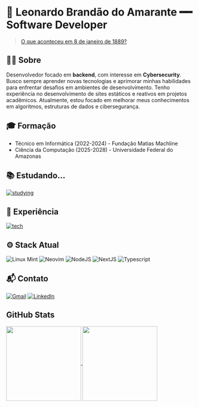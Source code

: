 # 👾 Leonardo Brandão do Amarante ━━ Software Developer
> [O que aconteceu em 8 de janeiro de 1889?](https://operamundi.uol.com.br/politica-e-economia/hoje-na-historia-1889-herman-hollerith-inventa-a-maquina-eletrica-de-contagem/)
## 👨‍💻 Sobre
Desenvolvedor focado em **backend**, com interesse em **Cybersecurity**. Busco sempre aprender novas tecnologias e aprimorar minhas habilidades para enfrentar desafios em ambientes de desenvolvimento. Tenho experiência no desenvolvimento de sites estáticos e reativos em projetos acadêmicos. Atualmente, estou focado em melhorar meus conhecimentos em algoritmos, estruturas de dados e cibersegurança.

## 🎓 Formação

- Técnico em Informática (2022-2024) - Fundação Matias Machline
- Ciência da Computação  (2025-2028) - Universidade Federal do Amazonas

## 📚 Estudando...
[![studying](https://skillicons.dev/icons?i=go,elixir,py,redis,latex&perline=6)](https://skillicons.dev)

## 💠 Experiência  
[![tech](https://skillicons.dev/icons?i=c,cpp,java,php,html,css,js,ts,sass,react,nextjs,nodejs,express,graphql,git,github,vscode,figma,mongo,mysql&perline=10&theme=dark)](https://skillicons.dev)

## ⚙️ Stack Atual  
![Linux Mint](https://img.shields.io/badge/Linux_Mint-87CF3E?style=for-the-badge&logo=linux-mint&logoColor=white)
![Neovim](https://img.shields.io/badge/NeoVim-%2357A143.svg?&style=for-the-badge&logo=neovim&logoColor=white)
![NodeJS](https://img.shields.io/badge/Node%20js-339933?style=for-the-badge&logo=nodedotjs&logoColor=white)
![NextJS](https://img.shields.io/badge/next%20js-000000?style=for-the-badge&logo=nextdotjs&logoColor=white)
![Typescript](https://img.shields.io/badge/TypeScript-007ACC?style=for-the-badge&logo=typescript&logoColor=white)

## 📬 Contato      
[![Gmail](https://img.shields.io/badge/Gmail-D14836?style=for-the-badge&logo=gmail&logoColor=white)](mailto:leonardobrandaoamarante@gmail.com)
[![LinkedIn](https://img.shields.io/badge/LinkedIn-0077B5?style=for-the-badge&logo=linkedin&logoColor=white&link=https://www.linkedin.com/in/x/)](https://www.linkedin.com/in/x/)

## GitHub Stats
<a href="https://github.com/anuraghazra/github-readme-stats">
  <img height=200 align="center" src="https://github-readme-stats.vercel.app/api?username=8january&theme=tokyonight&show_icons=true" />
</a>
<a href="https://github.com/anuraghazra/convoychat">
  <img height=200 align="center" src="https://github-readme-stats.vercel.app/api/top-langs?username=8january&theme=tokyonight&layout=compact&langs_count=8&card_width=320" />
</a>
